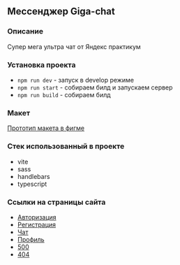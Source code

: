 ## Мессенджер Giga-chat
### Описание

Супер мега ультра чат от Яндекс практикум

### Установка проекта
- ```npm run dev```   - запуск в develop режиме
- ```npm run start``` - собираем билд и запускаем сервер
- ```npm run build``` - собираем билд

### Макет
[Прототип макета в фигме](https://www.figma.com/file/1eVYFEifB1O9hXERyeysIi/Chat_external_link-(Copy)?type=design&node-id=0%3A1&mode=design&t=CPLkJ0KitroFtRst-1)

### Стек использованный в проекте
- vite
- sass
- handlebars
- typescript


### Ссылки на страницы сайта
- [Авторизация](https://aasoshnikov.netlify.app/authorization/authorization)
- [Регистрация](https://aasoshnikov.netlify.app/registration/registration)
- [Чат](https://aasoshnikov.netlify.app/chat/chat)
- [Профиль](https://aasoshnikov.netlify.app/profile/profile)
- [500](https://aasoshnikov.netlify.app/500/500)
- [404](https://aasoshnikov.netlify.app/400/400)

